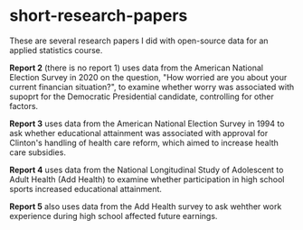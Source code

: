 # short-research-papers
These are several research papers I did with open-source data for an applied statistics course. 

**Report 2** (there is no report 1) uses data from the American National Election Survey in 2020 on the question, "How worried are you about your current financian situation?", to examine whether worry was associated with supoprt for the Democratic Presidential candidate, controlling for other factors.    

**Report 3** uses data from the American National Election Survey in 1994 to ask whether educational attainment was associated with approval for Clinton's handling of health care reform, which aimed to increase health care subsidies.    

**Report 4** uses data from the National Longitudinal Study of Adolescent to Adult Health (Add Health) to examine whether participation in high school sports increased educational attainment.    

**Report 5** also uses data from the Add Health survey to ask wehther work experience during high school affected future earnings.    
